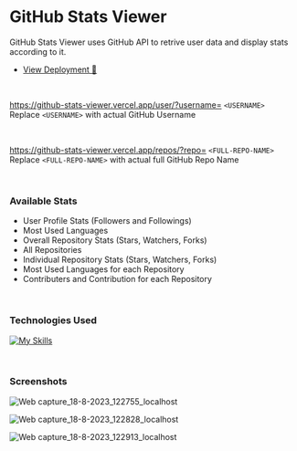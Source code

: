 # GitHub Stats Viewer

GitHub Stats Viewer uses GitHub API to retrive user data and display stats according to it. <br />
- [View Deployment 🚀](https://github-stats-viewer.vercel.app/)

<br />

https://github-stats-viewer.vercel.app/user/?username= `<USERNAME>` <br />
Replace `<USERNAME>` with actual GitHub Username

<br />

https://github-stats-viewer.vercel.app/repos/?repo= `<FULL-REPO-NAME>` <br />
Replace `<FULL-REPO-NAME>` with actual full GitHub Repo Name

<br />

### Available Stats

- User Profile Stats (Followers and Followings)
- Most Used Languages
- Overall Repository Stats (Stars, Watchers, Forks)
- All Repositories
- Individual Repository Stats (Stars, Watchers, Forks)
- Most Used Languages for each Repository
- Contributers and Contribution for each Repository

<br />

### Technologies Used

[![My Skills](https://skills.thijs.gg/icons?i=javascript,react,tailwindcss,github&theme=dark)](https://skills.thijs.gg)

<br />

### Screenshots

![Web capture_18-8-2023_122755_localhost](https://github.com/GokulAbisheak/github-stats-viewer/assets/116421744/ce7ab8e5-8f84-491f-8e0c-e2edb657a1fe)


![Web capture_18-8-2023_122828_localhost](https://github.com/GokulAbisheak/github-stats-viewer/assets/116421744/9eeac074-4f8f-4240-8b21-e1c78427e0d1)


![Web capture_18-8-2023_122913_localhost](https://github.com/GokulAbisheak/github-stats-viewer/assets/116421744/dd67a121-c319-4336-b111-f9670502c663)
